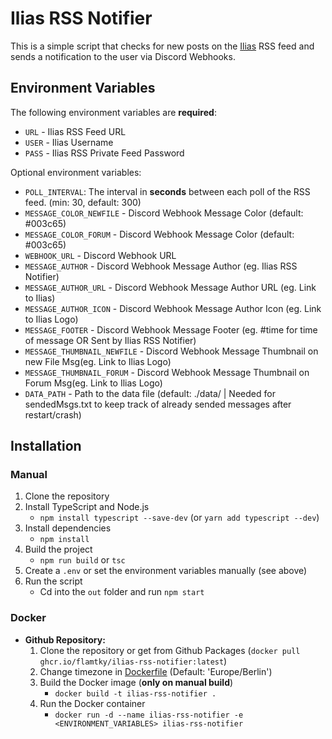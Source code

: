 # Ilias RSS Notifier
This is a simple script that checks for new posts on the [Ilias](https://www.ilias.de/) RSS feed and sends a notification to the user via Discord Webhooks.

## Environment Variables
The following environment variables are __required__:
* `URL` - Ilias RSS Feed URL
* `USER` - Ilias Username
* `PASS` - Ilias RSS Private Feed Password

Optional environment variables:
* `POLL_INTERVAL`: The interval in __seconds__ between each poll of the RSS feed. (min: 30, default: 300)
* `MESSAGE_COLOR_NEWFILE` - Discord Webhook Message Color (default: #003c65)
* `MESSAGE_COLOR_FORUM` - Discord Webhook Message Color (default: #003c65)
* `WEBHOOK_URL` - Discord Webhook URL
* `MESSAGE_AUTHOR` - Discord Webhook Message Author (eg. Ilias RSS Notifier)
* `MESSAGE_AUTHOR_URL` - Discord Webhook Message Author URL (eg. Link to Ilias)
* `MESSAGE_AUTHOR_ICON` - Discord Webhook Message Author Icon (eg. Link to Ilias Logo)
* `MESSAGE_FOOTER` - Discord Webhook Message Footer (eg. #time for time of message OR Sent by Ilias RSS Notifier)
* `MESSAGE_THUMBNAIL_NEWFILE` - Discord Webhook Message Thumbnail on new File Msg(eg. Link to Ilias Logo)
* `MESSAGE_THUMBNAIL_FORUM` - Discord Webhook Message Thumbnail on Forum Msg(eg. Link to Ilias Logo)
* `DATA_PATH` - Path to the data file (default: ./data/ | Needed for sendedMsgs.txt to keep track of already sended messages after restart/crash)

## Installation
### Manual
1. Clone the repository
2. Install TypeScript and Node.js
   - `npm install typescript --save-dev` (or `yarn add typescript --dev`)
3. Install dependencies
   - `npm install`
4. Build the project
    - `npm run build` or `tsc`
5. Create a `.env` or set the environment variables manually (see above)
6. Run the script
    - Cd into the `out` folder and run `npm start`

### Docker
* **Github Repository:**
    1. Clone the repository or get from Github Packages (`docker pull ghcr.io/flamtky/ilias-rss-notifier:latest`)
    2. Change timezone in [Dockerfile](/Dockerfile) (Default: 'Europe/Berlin')
    3. Build the Docker image (__only on manual build__)
        - `docker build -t ilias-rss-notifier .`
    4. Run the Docker container
        - `docker run -d --name ilias-rss-notifier -e <ENVIRONMENT_VARIABLES> ilias-rss-notifier`
